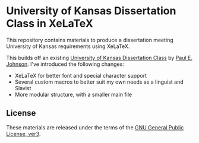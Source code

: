 # University of Kansas Dissertation Class in XeLaTeX

This repository contains materials to produce a dissertation meeting
University of Kansas requirements using XeLaTeX.

This builds off an existing [University of Kansas Dissertation Class][KUThesis]
by [Paul E. Johnson][PaulJohnson]. I've introduced the following
changes:

* XeLaTeX for better font and special character support
* Several custom macros to better suit my own needs as a linguist and Slavist
* More modular structure, with a smaller main file

## License

These materials are released under the terms of the
[GNU General Public License, ver3][GPLv3].

[KUThesis]: http://pj.freefaculty.org/guides/Computing-HOWTO/KU-thesis/
[PaulJohnson]: http://kups.ku.edu/paul-e-johnson
[GPLv3]: https://www.gnu.org/copyleft/gpl.html
